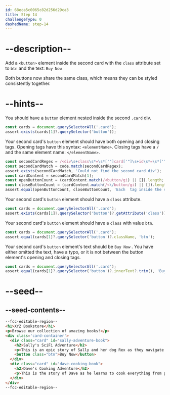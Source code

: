 ```yaml
---
id: 68eca5c0065c82d256d29ca3
title: Step 14
challengeType: 0
dashedName: step-14
---
```


# --description--

Add a `<button>` element inside the second card with the `class` attribute set to `btn` and the text:
`Buy Now`

Both buttons now share the same class, which means they can be styled consistently together.

# --hints--

You should have a `button` element nested inside the second `.card` div.

```js
const cards = document.querySelectorAll('.card');
assert.exists(cards[1]?.querySelector('button'));
```

Your second card's `button` element should have both opening and closing tags. Opening tags have this syntax: `<elementName>`. Closing tags have a `/` and the same element name: `</elementName>`.

```js
const secondCardRegex = /<div\s+class\s*=\s*['"]card['"]\s+id\s*=\s*['"]dave-cooking-book['"][^>]*>([\s\S]*?)<\/div\s*>/i;
const secondCardMatch = code.match(secondCardRegex);
assert.exists(secondCardMatch, 'Could not find the second card div');
const cardContent = secondCardMatch[1];
const openButtonCount = (cardContent.match(/<button/gi) || []).length;
const closeButtonCount = (cardContent.match(/<\/button/gi) || []).length;
assert.equal(openButtonCount, closeButtonCount, 'Each  tag inside the second card should have a closing  tag');
```

Your second card's `button` element should have a `class` attribute.

```js
const cards = document.querySelectorAll('.card');
assert.exists(cards[1]?.querySelector('button')?.getAttribute('class'));
```

Your second card's `button` element should have a `class` with value `btn`.

```js
const cards = document.querySelectorAll('.card');
assert.equal(cards[1]?.querySelector('button')?.className, 'btn');
```

Your second card's `button` element's text should be `Buy Now` . You have either omitted the text, have a typo, or it is not between the button element's opening and closing tags.

```js
const cards = document.querySelectorAll('.card');
assert.equal(cards[1]?.querySelector('button')?.innerText?.trim(), 'Buy Now');
```

# --seed--

## --seed-contents--

```html
--fcc-editable-region--
<h1>XYZ Bookstore</h1>
<p>Browse our collection of amazing books!</p>
<div class='card-container'>
  <div class="card" id="sally-adventure-book">
    <h2>Sally's SciFi Adventure</h2>
    <p>This is an epic story of Sally and her dog Rex as they navigate through other worlds.</p>
    <button class="btn">Buy Now</button>
  </div>
  <div class="card" id="dave-cooking-book">
    <h2>Dave's Cooking Adventure</h2>
    <p>This is the story of Dave as he learns to cook everything from pancakes to pasta, one recipe at a time.</p>
  </div>
</div>
--fcc-editable-region--
```
